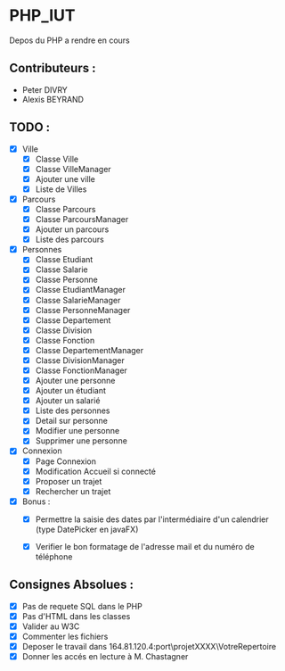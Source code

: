 # PHP_IUT
Depos du PHP a rendre en cours

## Contributeurs :
 - Peter DIVRY
 - Alexis BEYRAND
 
## TODO :
- [x] Ville
    - [x] Classe Ville
    - [x] Classe VilleManager
    - [x] Ajouter une ville
    - [x] Liste de Villes
- [x] Parcours
    - [x] Classe Parcours
    - [x] Classe ParcoursManager
    - [x] Ajouter un parcours
    - [x] Liste des parcours
- [x] Personnes
    - [x] Classe Etudiant
    - [x] Classe Salarie
    - [x] Classe Personne
    - [x] Classe EtudiantManager
    - [x] Classe SalarieManager
    - [x] Classe PersonneManager
    - [x] Classe Departement
    - [x] Classe Division
    - [x] Classe Fonction
    - [x] Classe DepartementManager
    - [x] Classe DivisionManager
    - [x] Classe FonctionManager
    - [x] Ajouter une personne
    - [x] Ajouter un étudiant
    - [x] Ajouter un salarié
    - [x] Liste des personnes
    - [x] Detail sur personne
    - [x] Modifier une personne
    - [x] Supprimer une personne
- [x] Connexion
    - [x] Page Connexion
    - [x] Modification Accueil si connecté
    - [x] Proposer un trajet
    - [x] Rechercher un trajet
- [x] Bonus :
    - [x] Permettre la saisie des dates par l'intermédiaire d'un calendrier (type DatePicker en javaFX)
    - [x] Verifier le bon formatage de l'adresse mail et du numéro de téléphone
    

## __Consignes Absolues :__
- [x] Pas de requete SQL dans le PHP
- [x] Pas d'HTML dans les classes
- [x] Valider au W3C
- [x] Commenter les fichiers
- [x] Deposer le travail dans 164.81.120.4:port\projetXXXX\VotreRepertoire
- [x] Donner les accés en lecture à M. Chastagner
